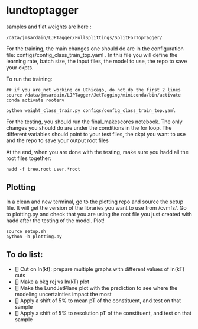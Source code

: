 # lundtoptagger

samples and flat weights are here : 
```
/data/jmsardain/LJPTagger/FullSplittings/SplitForTopTagger/ 
```

For the training, the main changes one should do are in the configuration file: configs/config_class_train_top.yaml .
In this file you will define the learning rate, batch size, the input files, the model to use, the repo to save your ckpts. 

To run the training: 
```
## if you are not working on UChicago, do not do the first 2 lines
source /data/jmsardain/LJPTagger/JetTagging/miniconda/bin/activate
conda activate rootenv

python weight_class_train.py configs/config_class_train_top.yaml
```

For the testing, you should run the final_makescores notebook. The only changes you should do are under the conditions in the for loop. The different variables should point to your test files, the ckpt you want to use and the repo to save your output root files 

At the end, when you are done with the testing, make sure you hadd all the root files together: 
```
hadd -f tree.root user.*root
```

## Plotting

In a clean and new terminal, go to the plotting repo and source the setup file. 
It will get the version of the libraries you want to use from /cvmfs/. 
Go to plotting.py and check that you are using the root file you just created with hadd after the testing of the model. 
Plot! 
```
source setup.sh
python -b plotting.py 
```

## To do list: 
- [] Cut on ln(kt): prepare multiple graphs with different values of ln(kT) cuts 
- [] Make a bkg rej vs ln(kT) plot
- [] Make the LundJetPlane plot with the prediction to see where the modeling uncertainties impact the most
- [] Apply a shift of 5% to mean pT of the constituent, and test on that sample
- [] Apply a shift of 5% to resolution pT of the constituent, and test on that sample
